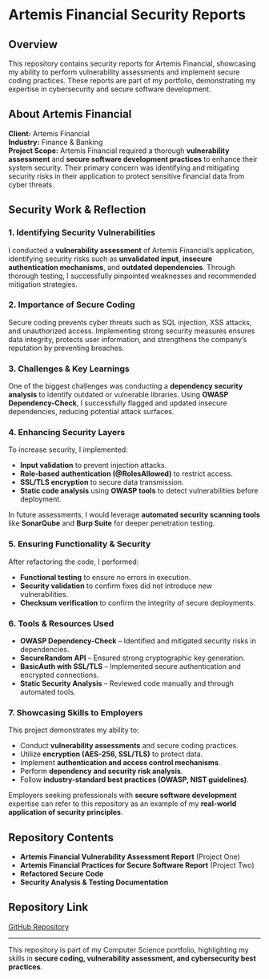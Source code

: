 # Artemis Financial Security Reports

## Overview

This repository contains security reports for Artemis Financial, showcasing my ability to perform vulnerability assessments and implement secure coding practices. These reports are part of my portfolio, demonstrating my expertise in cybersecurity and secure software development.

## About Artemis Financial

**Client:** Artemis Financial  
**Industry:** Finance & Banking  
**Project Scope:** Artemis Financial required a thorough **vulnerability assessment** and **secure software development practices** to enhance their system security. Their primary concern was identifying and mitigating security risks in their application to protect sensitive financial data from cyber threats.

## Security Work & Reflection

### **1. Identifying Security Vulnerabilities**
I conducted a **vulnerability assessment** of Artemis Financial’s application, identifying security risks such as **unvalidated input**, **insecure authentication mechanisms**, and **outdated dependencies**. Through thorough testing, I successfully pinpointed weaknesses and recommended mitigation strategies.

### **2. Importance of Secure Coding**
Secure coding prevents cyber threats such as SQL injection, XSS attacks, and unauthorized access. Implementing strong security measures ensures data integrity, protects user information, and strengthens the company’s reputation by preventing breaches.

### **3. Challenges & Key Learnings**
One of the biggest challenges was conducting a **dependency security analysis** to identify outdated or vulnerable libraries. Using **OWASP Dependency-Check**, I successfully flagged and updated insecure dependencies, reducing potential attack surfaces.

### **4. Enhancing Security Layers**
To increase security, I implemented:
- **Input validation** to prevent injection attacks.
- **Role-based authentication (@RolesAllowed)** to restrict access.
- **SSL/TLS encryption** to secure data transmission.
- **Static code analysis** using **OWASP tools** to detect vulnerabilities before deployment.

In future assessments, I would leverage **automated security scanning tools** like **SonarQube** and **Burp Suite** for deeper penetration testing.

### **5. Ensuring Functionality & Security**
After refactoring the code, I performed:
- **Functional testing** to ensure no errors in execution.
- **Security validation** to confirm fixes did not introduce new vulnerabilities.
- **Checksum verification** to confirm the integrity of secure deployments.

### **6. Tools & Resources Used**
- **OWASP Dependency-Check** – Identified and mitigated security risks in dependencies.
- **SecureRandom API** – Ensured strong cryptographic key generation.
- **BasicAuth with SSL/TLS** – Implemented secure authentication and encrypted connections.
- **Static Security Analysis** – Reviewed code manually and through automated tools.

### **7. Showcasing Skills to Employers**
This project demonstrates my ability to:
- Conduct **vulnerability assessments** and secure coding practices.
- Utilize **encryption (AES-256, SSL/TLS)** to protect data.
- Implement **authentication and access control mechanisms**.
- Perform **dependency and security risk analysis**.
- Follow **industry-standard best practices (OWASP, NIST guidelines)**.

Employers seeking professionals with **secure software development** expertise can refer to this repository as an example of my **real-world application of security principles**.

## Repository Contents
- **Artemis Financial Vulnerability Assessment Report** (Project One)
- **Artemis Financial Practices for Secure Software Report** (Project Two)
- **Refactored Secure Code**
- **Security Analysis & Testing Documentation**

## Repository Link
[GitHub Repository](INSERT-YOUR-REPOSITORY-LINK-HERE)

---

This repository is part of my Computer Science portfolio, highlighting my skills in **secure coding, vulnerability assessment, and cybersecurity best practices**.
